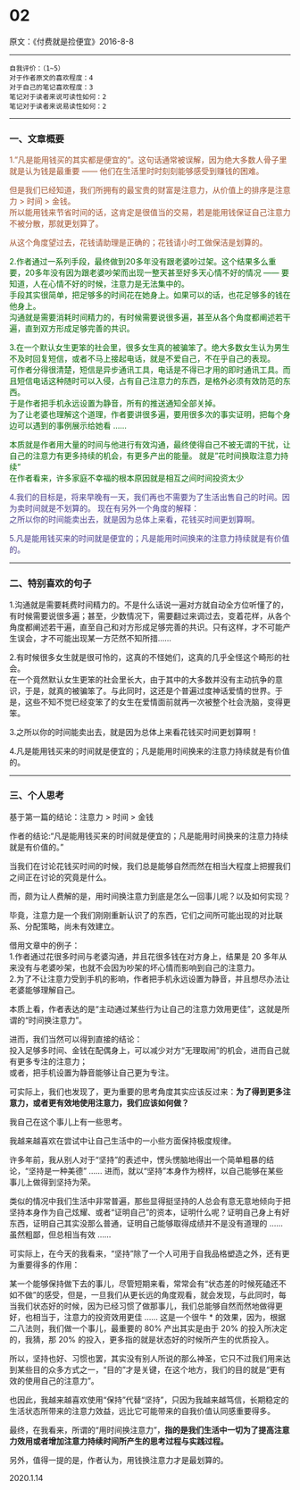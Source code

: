 # 02

原文：《付费就是捡便宜》2016-8-8  

<hr>

```
自我评价：（1~5）
对于作者原文的喜欢程度：4
对于自己的笔记喜欢程度：3
笔记对于读者来说可读性如何：2
笔记对于读者来说易读性如何：2
```

<hr>

### 一、文章概要   

<font color=#A0522D>1.”凡是能用钱买的其实都是便宜的”。这句话通常被误解，因为绝大多数人骨子里就是认为钱是最重要 —— 他们在生活里时时刻刻能够感受到赚钱的困难。  

但是我们已经知道，我们所拥有的最宝贵的财富是注意力，从价值上的排序是注意力 > 时间 > 金钱。  
所以能用钱来节省时间的话，这肯定是很值当的交易，若是能用钱保证自己注意力不被分散，那就更划算了。  

从这个角度望过去，花钱请助理是正确的；花钱请小时工做保洁是划算的。 </font>  

<font color=#006400>2.作者通过一系列手段，最终做到20多年没有跟老婆吵过架。这个结果多么重要，20多年没有因为跟老婆吵架而出现一整天甚至好多天心情不好的情况 —— 要知道，人在心情不好的时候，注意力是无法集中的。  
手段其实很简单，把足够多的时间花在她身上。如果可以的话，也花足够多的钱在他身上。  
沟通就是需要消耗时间精力的，有时候需要说很多遍，甚至从各个角度都阐述若干遍，直到双方形成足够完善的共识。  

3.在一个默认女生更笨的社会里，很多女生真的被骗笨了。绝大多数女生认为男生不及时回复短信，或者不马上接起电话，就是不爱自己，不在乎自己的表现。  
可作者分得很清楚，短信是异步通讯工具，电话是不得已才用的即时通讯工具。而且短信电话这种随时可以入侵，占有自己注意力的东西，是格外必须有效防范的东西。  
于是作者把手机永远设置为静音，所有的推送通知全部关掉。  
为了让老婆也理解这个道理，作者要讲很多遍，要用很多次的事实证明，把每个身边可以遇到的事例展示给她看 ……  

本质就是作者用大量的时间与他进行有效沟通，最终使得自己不被无谓的干扰，让自己的注意力有更多持续的机会，有更多产出的能量。
就是”花时间换取注意力持续”  
在作者看来，许多家庭不幸福的根本原因就是相互之间时间投资太少  
 </font>

<font color=#483D8B>4.我们的目标是，将来早晚有一天，我们再也不需要为了生活出售自己的时间。因为卖时间就是不划算的。
现在有另外一个角度的解释：  
之所以你的时间能卖出去，就是因为总体上来看，花钱买时间更划算啊。  

5.凡是能用钱买来的时间就是便宜的；凡是能用时间换来的注意力持续就是有价值的。 </font>  

<hr>

### 二、特别喜欢的句子  

1.沟通就是需要耗费时间精力的。不是什么话说一遍对方就自动全方位听懂了的，有时候需要说很多遍；甚至，少数情况下，需要翻过来调过去，变着花样，从各个角度都阐述若干遍，直至自己和对方形成足够完善的共识。只有这样，才不可能产生误会，才不可能出现某一方茫然不知所措……  

2.有时候很多女生就是很可怜的，这真的不怪她们，这真的几乎全怪这个畸形的社会。  
在一个竟然默认女生更笨的社会里长大，由于其中的大多数并没有主动抗争的意识，于是，就真的被骗笨了。与此同时，这还是个普遍过度神话爱情的世界。于是，这些不知不觉已经变笨了的女生在爱情面前就再一次被整个社会洗脑，变得更笨。  

3.之所以你的时间能卖出去，就是因为总体上来看花钱买时间更划算啊！  

4.凡是能用钱买来的时间就是便宜的；凡是能用时间换来的注意力持续就是有价值的。  

<hr>

### 三、个人思考  

基于第一篇的结论：注意力 > 时间 > 金钱  

作者的结论:“凡是能用钱买来的时间就是便宜的；凡是能用时间换来的注意力持续就是有价值的。”  

当我们在讨论花钱买时间的时候，我们总是能够自然而然在相当大程度上把握我们之间正在讨论的究竟是什么。  

而，颇为让人费解的是，用时间换注意力到底是怎么一回事儿呢？以及如何实现？  

毕竟，注意力是一个我们刚刚重新认识了的东西，它们之间所可能出现的对比联系、分配策略，尚未有效建立。  

借用文章中的例子：  
1.作者通过花很多时间与老婆沟通，并且花很多钱在对方身上，结果是 20 多年从来没有与老婆吵架，也就不会因为吵架的坏心情而影响到自己的注意力。  
2.为了不让注意力受到手机的影响，作者把手机永远设置为静音，并且想尽办法让老婆能够理解自己。  

本质上看，作者表达的是“主动通过某些行为让自己的注意力效用更佳”，这就是所谓的“时间换注意力”。  

进而，我们当然可以得到直接的结论：  
投入足够多时间、金钱在配偶身上，可以减少对方“无理取闹”的机会，进而自己就有更多专注的注意力；  
或者，把手机设置为静音能够让自己更为专注。  

可实际上，我们也发现了，更为重要的思考角度其实应该反过来：**为了得到更多注意力，或者更有效地使用注意力，我们应该如何做？**  

我自己在这个事儿上有一些思考。  

我越来越喜欢在尝试中让自己生活中的一小些方面保持极度规律。  

许多年前，我从别人对于“坚持”的表述中，愣头愣脑地得出一个简单粗暴的结论，“坚持是一种美德” …… 进而，就以“坚持”本身作为榜样，以自己能够在某些事儿上做得到坚持为荣。  

类似的情况中我们生活中非常普遍，那些显得挺坚持的人总会有意无意地倾向于把坚持本身作为自己炫耀、或者“证明自己”的资本，证明什么呢？证明自己身上有好东西，证明自己其实没那么普通，证明自己能够取得成绩并不是没有道理的 …… 虽然粗鄙，但总相当有效 ……  

可实际上，在今天的我看来，“坚持”除了一个人可用于自我品格塑造之外，还有更为重要得多的作用：  

某一个能够保持做下去的事儿，尽管短期来看，常常会有“状态差的时候死磕还不如不做”的感受，但是，一旦我们从更长远的角度观看，就会发现，与此同时，每当我们状态好的时候，因为已经习惯了做那事儿，我们总能够自然而然地做得更好，也相当于，注意力的投资效用更佳 …… 这是一个很牛 * 的效果，因为，根据二八法则，我们做一个事儿，最重要的 80% 产出其实是由于 20% 的投入所决定的，我猜，那 20% 的投入，更多指的就是状态好的时候所产生的优质投入。  

所以，坚持也好、习惯也罢，其实没有别人所说的那么神圣，它只不过我们用来达到某些目的众多方式之一，“目的”才是关键，在这个地方，我们的目的就是“更有效的使用自己的注意力”。  

也因此，我越来越喜欢使用“保持”代替“坚持”，只因为我越来越笃信，长期稳定的生活状态所带来的注意力效益，远比它可能带来的自我价值认同感重要得多。  

最终，在我看来，所谓的“用时间换注意力”，**指的是我们生活中一切为了提高注意力效用或者增加注意力持续时间所产生的思考过程与实践过程。**  

另外，值得一提的是，作者认为，用钱换注意力才是最划算的。  

2020.1.14